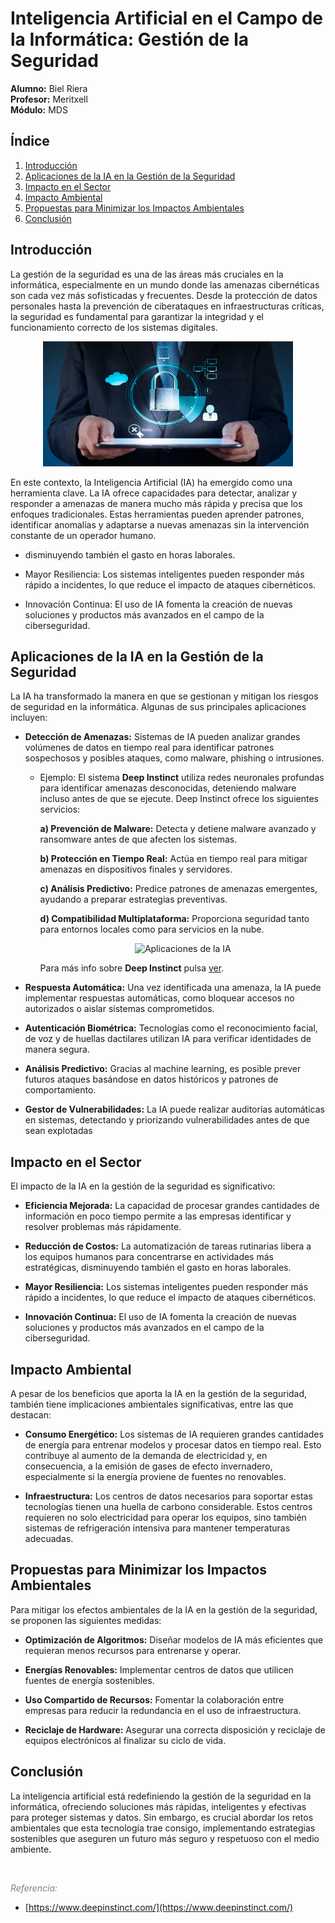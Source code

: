 # Inteligencia Artificial en el Campo de la Informática: Gestión de la Seguridad

**Alumno:** Biel Riera                
**Profesor:** Meritxell  
**Módulo:** MDS  

## Índice
1. [Introducción](#introducción)  
2. [Aplicaciones de la IA en la Gestión de la Seguridad](#aplicaciones-de-la-ia-en-la-gestión-de-la-seguridad)  
3. [Impacto en el Sector](#impacto-en-el-sector)  
4. [Impacto Ambiental](#impacto-ambiental)  
5. [Propuestas para Minimizar los Impactos Ambientales](#propuestas-para-minimizar-los-impactos-ambientales)  
6. [Conclusión](#conclusión)  

## Introducción

La gestión de la seguridad es una de las áreas más cruciales en la informática, especialmente en un mundo donde las amenazas cibernéticas son cada vez más sofisticadas y frecuentes. Desde la protección de datos personales hasta la prevención de ciberataques en infraestructuras críticas, la seguridad es fundamental para garantizar la integridad y el funcionamiento correcto de los sistemas digitales.
        <div align="center">
        <img src="./Imagenes/Gestion-de-la-seguridad-informatica-en-la-empresa.jpg" alt="Aplicaciones de la IA" width="400" height="200"/>
        </div>

En este contexto, la Inteligencia Artificial (IA) ha emergido como una herramienta clave. La IA ofrece capacidades para detectar, analizar y responder a amenazas de manera mucho más rápida y precisa que los enfoques tradicionales. Estas herramientas pueden aprender patrones, identificar anomalías y adaptarse a nuevas amenazas sin la intervención constante de un operador humano.

- disminuyendo también el gasto en horas laborales.

- Mayor Resiliencia: Los sistemas inteligentes pueden responder más rápido a incidentes, lo que reduce el impacto de ataques cibernéticos.

- Innovación Continua: El uso de IA fomenta la creación de nuevas soluciones y productos más avanzados en el campo de la ciberseguridad.

## Aplicaciones de la IA en la Gestión de la Seguridad

La IA ha transformado la manera en que se gestionan y mitigan los riesgos de seguridad en la informática. Algunas de sus principales aplicaciones incluyen:

- **Detección de Amenazas:** Sistemas de IA pueden analizar grandes volúmenes de datos en tiempo real para identificar patrones sospechosos y posibles ataques, como malware, phishing o intrusiones.

    - Ejemplo: El sistema **Deep Instinct** utiliza redes neuronales profundas para identificar amenazas desconocidas, deteniendo malware incluso antes de que se ejecute. Deep Instinct ofrece los siguientes servicios:

        **a) Prevención de Malware:** Detecta y detiene malware avanzado y ransomware antes de que afecten los sistemas.

        **b) Protección en Tiempo Real:** Actúa en tiempo real para mitigar amenazas en dispositivos finales y servidores.

        **c) Análisis Predictivo:** Predice patrones de amenazas emergentes, ayudando a preparar estrategias preventivas.

        **d) Compatibilidad Multiplataforma:** Proporciona seguridad tanto para entornos locales como para servicios en la nube.

        <div align="center">
        <img src="./Imagenes/deepinstinct.png" alt="Aplicaciones de la IA" width="400" height="300"/>
        </div>
        
      
        Para más info sobre **Deep Instinct** pulsa [ver](https://www.deepinstinct.com/).
     
- **Respuesta Automática:** Una vez identificada una amenaza, la IA puede implementar respuestas automáticas, como bloquear accesos no autorizados o aislar sistemas comprometidos.

- **Autenticación Biométrica:** Tecnologías como el reconocimiento facial, de voz y de huellas dactilares utilizan IA para verificar identidades de manera segura.

- **Análisis Predictivo:** Gracias al machine learning, es posible prever futuros ataques basándose en datos históricos y patrones de comportamiento.

- **Gestor de Vulnerabilidades:** La IA puede realizar auditorías automáticas en sistemas, detectando y priorizando vulnerabilidades antes de que sean explotadas

## Impacto en el Sector

El impacto de la IA en la gestión de la seguridad es significativo:

- **Eficiencia Mejorada:** La capacidad de procesar grandes cantidades de información en poco tiempo permite a las empresas identificar y resolver problemas más rápidamente.

- **Reducción de Costos:** La automatización de tareas rutinarias libera a los equipos humanos para concentrarse en actividades más estratégicas, disminuyendo también el gasto en horas laborales.

- **Mayor Resiliencia:** Los sistemas inteligentes pueden responder más rápido a incidentes, lo que reduce el impacto de ataques cibernéticos.

- **Innovación Continua:** El uso de IA fomenta la creación de nuevas soluciones y productos más avanzados en el campo de la ciberseguridad.
## Impacto Ambiental

A pesar de los beneficios que aporta la IA en la gestión de la seguridad, también tiene implicaciones ambientales significativas, entre las que destacan:

- **Consumo Energético:** Los sistemas de IA requieren grandes cantidades de energía para entrenar modelos y procesar datos en tiempo real. Esto contribuye al aumento de la demanda de electricidad y, en consecuencia, a la emisión de gases de efecto invernadero, especialmente si la energía proviene de fuentes no renovables.

- **Infraestructura:** Los centros de datos necesarios para soportar estas tecnologías tienen una huella de carbono considerable. Estos centros requieren no solo electricidad para operar los equipos, sino también sistemas de refrigeración intensiva para mantener temperaturas adecuadas.



## Propuestas para Minimizar los Impactos Ambientales

Para mitigar los efectos ambientales de la IA en la gestión de la seguridad, se proponen las siguientes medidas:

- **Optimización de Algoritmos:** Diseñar modelos de IA más eficientes que requieran menos recursos para entrenarse y operar.

- **Energías Renovables:** Implementar centros de datos que utilicen fuentes de energía sostenibles.

- **Uso Compartido de Recursos:** Fomentar la colaboración entre empresas para reducir la redundancia en el uso de infraestructura.

- **Reciclaje de Hardware:** Asegurar una correcta disposición y reciclaje de equipos electrónicos al finalizar su ciclo de vida.

## Conclusión

La inteligencia artificial está redefiniendo la gestión de la seguridad en la informática, ofreciendo soluciones más rápidas, inteligentes y efectivas para proteger sistemas y datos. Sin embargo, es crucial abordar los retos ambientales que esta tecnología trae consigo, implementando estrategias sostenibles que aseguren un futuro más seguro y respetuoso con el medio ambiente.


<br>

*<span style='color:grey'> Referencia: </span>*

- [https://www.deepinstinct.com/](https://www.deepinstinct.com/)
